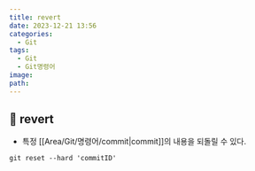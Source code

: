 ```yaml
---
title: revert
date: 2023-12-21 13:56
categories:
  - Git
tags:
  - Git
  - Git명령어
image: 
path:
---
```


## 🌈 revert
+ 특정 [[Area/Git/명령어/commit|commit]]의 내용을 되돌릴 수 있다.
```dos
git reset --hard 'commitID'
```

